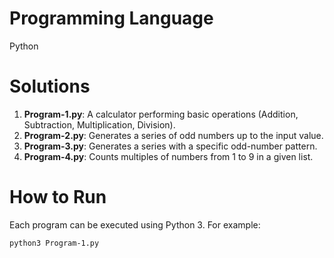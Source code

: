

# Programming Language
Python

# Solutions
1. **Program-1.py**: A calculator performing basic operations (Addition, Subtraction, Multiplication, Division).
2. **Program-2.py**: Generates a series of odd numbers up to the input value.
3. **Program-3.py**: Generates a series with a specific odd-number pattern.
4. **Program-4.py**: Counts multiples of numbers from 1 to 9 in a given list.

# How to Run
Each program can be executed using Python 3. For example:
```bash
python3 Program-1.py
